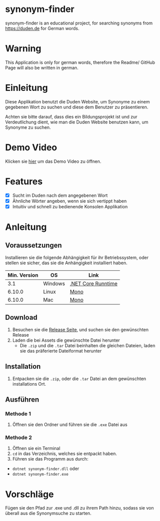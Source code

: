 # synonym-finder
synonym-finder is an educational project, for searching synonyms from https://duden.de  for German words.

# Warning
This Application is only for german words, therefore the Readme/ GitHub Page will also be written in german.

# Einleitung
Diese Applikation benutzt die Duden Website, um Synonyme zu einem gegebenen Wort zu suchen und diese dem Benutzer zu präsentieren.

Achten sie bitte darauf, dass dies ein Bildungsprojekt ist und zur Verdeutlichung dient, wie man die Duden Website benutzen kann, um Synonyme zu suchen.

# Demo Video
Klicken sie [hier](https://raw.githubusercontent.com/mobergmann/synonym-finder/master/docs/synonym-finder-demo.webm) um das Demo Video zu öffnen.

# Features
- [x] Sucht im Duden nach dem angegebenen Wort
- [x] Ähnliche Wörter angeben, wenn sie sich vertippt haben
- [x] Intuitiv und schnell zu bedienende Konsolen Applikation

# Anleitung

## Voraussetzungen
Installieren sie die folgende Abhängigkeit für ihr Betriebssystem, oder stellen sie sicher, das sie die Anhängigkeit installiert haben.

Min. Version | OS     | Link
-------     | ------- | ----
| 3.1       | Windows | [.NET Core Runntime](https://dotnet.microsoft.com/download/dotnet-core/current/runtime) |
| 6.10.0    | Linux   | [Mono](https://www.mono-project.com/download/stable/#download-lin) |
| 6.10.0    | Mac     | [Mono](https://www.mono-project.com/download/stable/#download-mac) |

## Download
1. Besuchen sie die [Release Seite](https://github.com/mobergmann/synonym-finder/releases), und suchen sie den gewünschten Release
2. Laden die bei Assets die gewünschte Datei herunter
   - Die `.zip` und die `.tar` Datei beinhalten die gleichen Dateien, laden sie das präferierte Dateiformat herunter

## Installation
1. Entpacken sie die `.zip`, oder die `.tar` Datei an dem gewünschten installations Ort.

## Ausführen
### Methode 1
1. Öffnen sie den Ordner und führen sie die `.exe` Datei aus

### Methode 2
1. Öffnen sie ein Terminal
2. `cd` in das Verzeichnis, welches sie entpackt haben.
3. Führen sie das Programm aus durch:
  - `dotnet synonym-finder.dll` oder
  - `dotnet synonym-finder.exe`

# Vorschläge
Fügen sie den Pfad zur .exe und .dll zu ihrem Path hinzu, sodass sie von überall aus die Synonymsuche zu starten.
